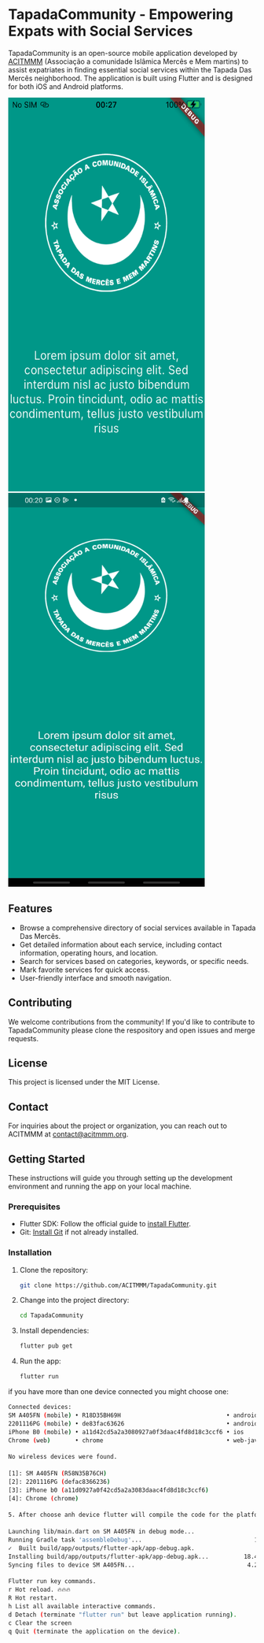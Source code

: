 # TapadaCommunity - Empowering Expats with Social Services

TapadaCommunity is an open-source mobile application developed by [ACITMMM](https://acitmmm.webnode.pt) (Associação a comunidade Islâmica Mercês e Mem martins) to assist expatriates in finding essential social services within the Tapada Das Mercês neighborhood. The application is built using Flutter and is designed for both iOS and Android platforms.

<img src="/screenshots/screenshot.png" alt="App Screenshots" width="400" height="800">
<img src="/screenshots/screenshot1.jpeg" alt="App Screenshots" width="400" height="800">

## Features

- Browse a comprehensive directory of social services available in Tapada Das Mercês.
- Get detailed information about each service, including contact information, operating hours, and location.
- Search for services based on categories, keywords, or specific needs.
- Mark favorite services for quick access.
- User-friendly interface and smooth navigation.

## Contributing

We welcome contributions from the community! If you'd like to contribute to TapadaCommunity please clone the respository and open issues and merge requests.

## License

This project is licensed under the MIT License.

## Contact

For inquiries about the project or organization, you can reach out to ACITMMM at contact@acitmmm.org.

## Getting Started

These instructions will guide you through setting up the development environment and running the app on your local machine.

### Prerequisites

- Flutter SDK: Follow the official guide to [install Flutter](https://flutter.dev/docs/get-started/install).
- Git: [Install Git](https://git-scm.com/book/en/v2/Getting-Started-Installing-Git) if not already installed.

### Installation

1. Clone the repository:

   ```bash
   git clone https://github.com/ACITMMM/TapadaCommunity.git

2. Change into the project directory:
   ```bash
   cd TapadaCommunity
   
3. Install dependencies:
   ```bash
   flutter pub get
   
4. Run the app:
   ```bash
   flutter run

if you have more than one device connected you might choose one:

   ```bash
   Connected devices:
   SM A405FN (mobile) • R18D35BH69H                              • android-arm64  • Android 11 (API 30)
   2201116PG (mobile) • de83fac63626                             • android-arm64  • Android 13 (API 33)
   iPhone B0 (mobile) • a11d42cd5a2a3080927a0f3daac4fd8d18c3ccf6 • ios            • iOS 15.7.8 19H364
   Chrome (web)       • chrome                                   • web-javascript • Google Chrome 116.0.5845.96
   
   No wireless devices were found.
   
   [1]: SM A405FN (R58N35B76CH)
   [2]: 2201116PG (defac8366236)
   [3]: iPhone b0 (a11d0927a0f42cd5a2a3083daac4fd8d18c3ccf6)
   [4]: Chrome (chrome)

5. After choose anh device flutter will compile the code for the platform and a menu like that might appear:

   Launching lib/main.dart on SM A405FN in debug mode...
   Running Gradle task 'assembleDebug'...                                146.9s
   ✓  Built build/app/outputs/flutter-apk/app-debug.apk.
   Installing build/app/outputs/flutter-apk/app-debug.apk...          18.4s
   Syncing files to device SM A405FN...                                4.2s
   
   Flutter run key commands.
   r Hot reload. 🔥🔥🔥
   R Hot restart.
   h List all available interactive commands.
   d Detach (terminate "flutter run" but leave application running).
   c Clear the screen
   q Quit (terminate the application on the device).

